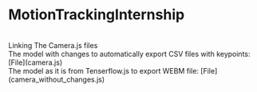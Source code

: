 # MotionTrackingInternship
<br />
Linking The Camera.js files
<br />
The model with changes to automatically export CSV files with keypoints: [File](camera.js)
<br />
The model as it is from Tenserflow.js to export WEBM file: [File](camera_without_changes.js)
